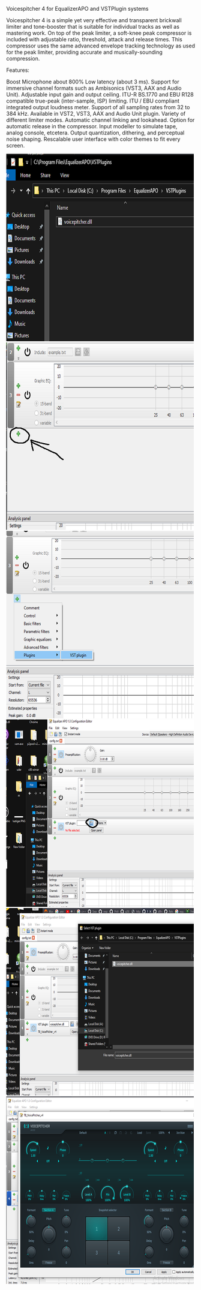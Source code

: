 Voicespitcher 4 for EqualizerAPO and VSTPlugin systems

Voicespitcher 4 is a simple yet very effective and transparent brickwall limiter and tone-booster that is suitable for individual tracks as well as mastering work. On top of the peak limiter, a soft-knee peak compressor is included with adjustable ratio, threshold, attack and release times. This compressor uses the same advanced envelope tracking technology as used for the peak limiter, providing accurate and musically-sounding compression.

Features:

Boost Microphone about 800%
Low latency (about 3 ms).
Support for immersive channel formats such as Ambisonics (VST3, AAX and Audio Unit).
Adjustable input gain and output ceiling.
ITU-R BS.1770 and EBU R128 compatible true-peak (inter-sample, ISP) limiting.
ITU / EBU compliant integrated output loudness meter.
Support of all sampling rates from 32 to 384 kHz.
Available in VST2, VST3, AAX and Audio Unit plugin.
Variety of different limiter modes.
Automatic channel linking and lookahead.
Option for automatic release in the compressor.
Input modeller to simulate tape, analog console, etcetera.
Output quantization, dithering, and perceptual noise shaping.
Rescalable user interface with color themes to fit every screen.

<div align="left">
<img src="https://github.com/REAPXR666/louisgaming/blob/main/1.PNG" height="500"  >
</div>
<div align="left">
<img src="https://github.com/REAPXR666/louisgaming/blob/main/2.PNG" height="500"  >
</div>
<div align="left">
<img src="https://github.com/REAPXR666/louisgaming/blob/main/3.PNG" height="500"  >
</div>
<div align="left">
<img src="https://github.com/REAPXR666/louisgaming/blob/main/4.PNG" height="500"  >
</div>
<div align="left">
<img src="https://github.com/REAPXR666/louisgaming/blob/main/5.PNG" height="500"  >
</div>
<div align="left">
<img src="https://github.com/REAPXR666/louisgaming/blob/main/6.PNG" height="500"  >
</div>
